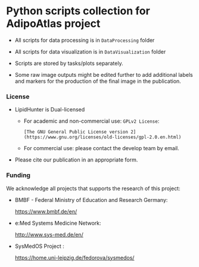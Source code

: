 # Python scripts collection for AdipoAtlas project

- All scripts for data processing is in `DataProcessing` folder

- All scripts for data visualization is in `DataVisualization` folder

- Scripts are stored by tasks/plots separately.

- Some raw image outputs might be edited further to add additional labels and markers for the production of the final image in the publication.


### License

+ LipidHunter is Dual-licensed  
  
  * For academic and non-commercial use: `GPLv2 License`:   
    
        [The GNU General Public License version 2](https://www.gnu.org/licenses/old-licenses/gpl-2.0.en.html)  
  
  * For commercial use: please contact the develop team by email.  

+ Please cite our publication in an appropriate form.


### Funding

We acknowledge all projects that supports the research of this project:  

+ BMBF - Federal Ministry of Education and Research Germany:  
  
    https://www.bmbf.de/en/  

+ e:Med Systems Medicine Network:  
  
    http://www.sys-med.de/en/  

+ SysMedOS Project :   
  
    https://home.uni-leipzig.de/fedorova/sysmedos/
